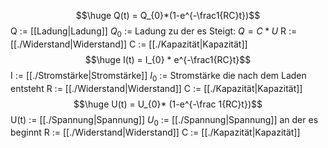 $$\huge Q(t) = Q_{0}*(1-e^{-\frac1{RC}t})$$
Q := [[Ladung|Ladung]]
$Q_0$ := Ladung zu der es Steigt: $Q = C * U$
R := [[./Widerstand|Widerstand]]
C := [[./Kapazität|Kapazität]]
$$\huge I(t) = I_{0} * e^{-\frac1{RC}t}$$
I := [[./Stromstärke|Stromstärke]]
$I_0$ := Stromstärke die nach dem Laden entsteht
R := [[./Widerstand|Widerstand]]
C := [[./Kapazität|Kapazität]]
$$\huge U(t) = U_{0}* (1-e^{-\frac 1{RC}t})$$
U(t) := [[./Spannung|Spannung]]
$U_0$ := [[./Spannung|Spannung]] an der es beginnt
R := [[./Widerstand|Widerstand]]
C := [[./Kapazität|Kapazität]]
